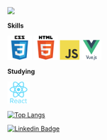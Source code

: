 
  <a href="https://www.soescola.com/2020/08/piramide-da-aprendizagem-teoria-elenca-as-melhores-formas-de-estudar-e-aprender.html/piramide-da-aprendizagem-teoria-elenca-as-melhores-formas-de-estudar-e-aprender"><img src ="https://www.soescola.com/wp-content/uploads/2020/08/Piramide-da-aprendizagem-Teoria-elenca-as-melhores-formas-de-estudar-e-aprender.png"></a> 
  
  

  

  **Skills**
  
<img src = "https://raw.githubusercontent.com/devicons/devicon/master/icons/css3/css3-original-wordmark.svg"  width = 55> <img src = "https://raw.githubusercontent.com/devicons/devicon/master/icons/html5/html5-original-wordmark.svg" width = 55> <img src = "https://raw.githubusercontent.com/devicons/devicon/master/icons/javascript/javascript-original.svg" width = 45>
<img src ="https://raw.githubusercontent.com/devicons/devicon/master/icons/vuejs/vuejs-original-wordmark.svg" width = 45>

  **Studying**
      
   <img src = "https://raw.githubusercontent.com/devicons/devicon/master/icons/react/react-original-wordmark.svg" width = 50> 

  

  
  
  
[![Top Langs](https://github-readme-stats.vercel.app/api/top-langs/?username=augustoaraujoo&layout=compact)](https://github.com/augustoaraujoo/github-readme-stats)



[![Linkedin Badge](https://img.shields.io/badge/-LinkedIn-blue?style=flat-square&logo=Linkedin&logoColor=white&link=https://https://www.linkedin.com/in/augusto-araujo-18243b1a6//)](https://www.linkedin.com/in/augusto-araujo-18243b1a6/)


<!--
**augustoaraujoo/augustoaraujoo** is a ✨ _special_ ✨ repository because its `README.md` (this file) appears on your GitHub profile. !
Here are some ideas to get you started:



- 🔭 I’m currently working on ...
- 🌱 I’m currently learning ...
- 👯 I’m looking to collaborate on ...
- 🤔 I’m looking for help with ...
- 💬 Ask me about ...
- 📫 How to reach me: ...
- 😄 Pronouns: ...
- ⚡ Fun fact: ...
-->
